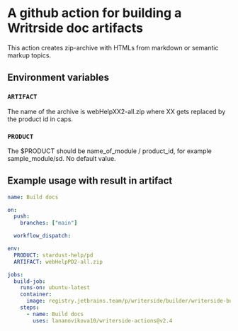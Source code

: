 # A github action for building a Writrside doc artifacts

This action creates zip-archive with HTMLs  from markdown or semantic markup topics.

## Environment variables

### `ARTIFACT`

The name of the archive is webHelpXX2-all.zip where XX gets replaced by the product id in caps.

### `PRODUCT`

The $PRODUCT should be name_of_module / product_id, for example sample_module/sd. No default value.

## Example usage with result in artifact

```yml
name: Build docs

on:
  push:
    branches: ["main"]

  workflow_dispatch:

env:
  PRODUCT: stardust-help/pd
  ARTIFACT: webHelpPD2-all.zip

jobs:
  build-job:
    runs-on: ubuntu-latest
    container: 
      image: registry.jetbrains.team/p/writerside/builder/writerside-builder:2.1.984
    steps:
      - name: Build docs
        uses: lananovikova10/writerside-actions@v2.4
```
